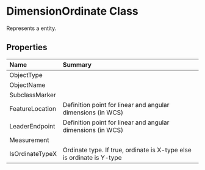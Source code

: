 # DimensionOrdinate Class

Represents a <see cref="T:ACadSharp.Entities.DimensionOrdinate" /> entity.

## Properties

| Name | Summary | 
| :- | :- | 
| ObjectType |  | 
| ObjectName |  | 
| SubclassMarker |  | 
| FeatureLocation | Definition point for linear and angular dimensions (in WCS) | 
| LeaderEndpoint | Definition point for linear and angular dimensions (in WCS) | 
| Measurement |  | 
| IsOrdinateTypeX | Ordinate type. If true, ordinate is X-type else is ordinate is Y-type | 

